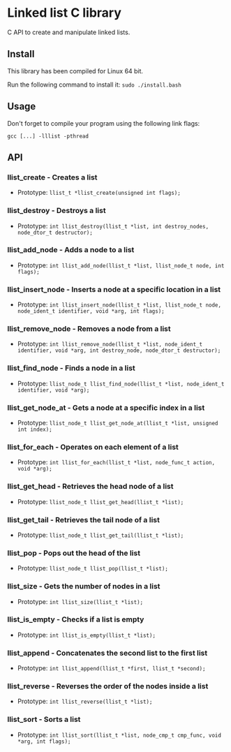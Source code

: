 # Linked list C library

C API to create and manipulate linked lists.

## Install

This library has been compiled for Linux 64 bit.

Run the following command to install it: `sudo ./install.bash`

## Usage

Don't forget to compile your program using the following link flags:

```
gcc [...] -lllist -pthread
```

## API

### **llist_create** - Creates a list

- Prototype: `llist_t *llist_create(unsigned int flags);`

### **llist_destroy** - Destroys a list

- Prototype: `int llist_destroy(llist_t *list, int destroy_nodes, node_dtor_t destructor);`

### **llist_add_node** - Adds a node to a list

- Prototype: `int llist_add_node(llist_t *list, llist_node_t node, int flags);`

### **llist_insert_node** - Inserts a node at a specific location in a list

- Prototype: `int llist_insert_node(llist_t *list, llist_node_t node, node_ident_t identifier, void *arg, int flags);`


### **llist_remove_node** - Removes a node from a list

- Prototype: `int llist_remove_node(llist_t *list, node_ident_t identifier, void *arg, int destroy_node, node_dtor_t destructor);`

### **llist_find_node** - Finds a node in a list

- Prototype: `llist_node_t llist_find_node(llist_t *list, node_ident_t identifier, void *arg);`

### **llist_get_node_at** - Gets a node at a specific index in a list

- Prototype: `llist_node_t llist_get_node_at(llist_t *list, unsigned int index);`

### **llist_for_each** - Operates on each element of a list

- Prototype: `int llist_for_each(llist_t *list, node_func_t action, void *arg);`

### **llist_get_head** - Retrieves the head node of a list

- Prototype: `llist_node_t llist_get_head(llist_t *list);`

### **llist_get_tail** - Retrieves the tail node of a list

- Prototype: `llist_node_t llist_get_tail(llist_t *list);`

### **llist_pop** - Pops out the head of the list

- Prototype: `llist_node_t llist_pop(llist_t *list);`

### **llist_size** - Gets the number of nodes in a list

- Prototype: `int llist_size(llist_t *list);`

### **llist_is_empty** - Checks if a list is empty

- Prototype: `int llist_is_empty(llist_t *list);`

### **llist_append** - Concatenates the second list to the first list

- Prototype: `int llist_append(llist_t *first, llist_t *second);`

### **llist_reverse** - Reverses the order of the nodes inside a list

- Prototype: `int llist_reverse(llist_t *list);`

### **llist_sort** - Sorts a list

- Prototype: `int llist_sort(llist_t *list, node_cmp_t cmp_func, void *arg, int flags);`
